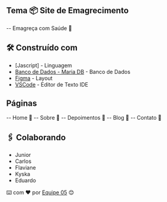 ## Tema 📦 Site de Emagrecimento 
-- Emagreça com Saúde 🚀

## 🛠️ Construído com

* [Jascript] - Linguagem
* [Banco de Dados - Maria DB](https://mariadb.org) - Banco de Dados
* [Figma](https://www.figma.com) - Layout
* [VSCode](https://code.visualstudio.com) - Editor de Texto IDE

## Páginas
-- Home  📌
-- Sobre  📌
-- Depoimentos  📌
-- Blog  📌
-- Contato  📌

## 🖇️ Colaborando
- Junior
- Carlos
- Flaviane
- Kyska
- Eduardo

⌨️ com ❤️ por [Equipe 05](https://github.com/eduardotecnologo/ProjectTalentCloud) 😊